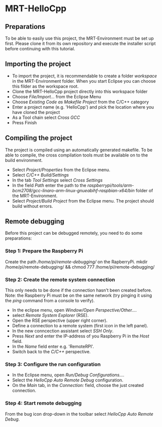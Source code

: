 # MRT-HelloCpp

## Preparations
To be able to easily use this project, the MRT-Environment must be set up first. Please clone it from its own repository and execute the installer script before continuing with this tutorial.

## Importing the project
  - To import the project, it is recommendable to create a folder *workspace* in the MRT-Environment folder. When you start Eclipse you can choose this filder as the workspace root.
  - Clone the MRT-HelloCpp project directly into this workspace folder
  - Choose *File/Import...* from the Eclipse Menu
  - Choose *Existing Code as Makefile Project* from the C/C++ category
  - Enter a project name (e.g. 'HelloCpp') and pick the location where you have cloned the project
  - As a Tool chain select *Cross GCC*
  - Press Finish 

## Compiling the project

The project is compiled using an automatically generated makefile. To be able to compile, the cross compilation tools must be available on to the build environment. 

- Select *Project/Properties* from the Eclipse menu.
- Select *C/C++ Build/Settings*
- In the tab *Tool Settings* select *Cross Settings*
- In the field *Path* enter the path to the *raspberrypi/tools/arm-bcm2708/gcc-linaro-arm-linux-gnueabihf-raspbian-x64/bin* folder of the MRT-Environment.
- Select *Project/Build Project* from the Eclipse menu. The project should build without errors.

## Remote debugging
Before this project can be debugged remotely, you need to do some preparations:

### Step 1: Prepare the Raspberry Pi

Create the path */home/pi/remote-debugging/* on the RapberryPi.
     mkdir /home/pi/remote-debugging/ && chmod 777 /home/pi/remote-debugging/
     
### Step 2: Create the remote system connection
This only needs to be done if the connection hasn't been created before.
Note: the Raspberry Pi must be on the same network (try pinging it using the *ping* command from a console to verify).

  - In the eclipse menu, open *Window/Open Perspective/Other...*.
  - select *Remote System Explorer* (RSE).
  - Open the RSE perspective (upper right corner).
  - Define a connection to a remote system (first icon in the left panel).
  - In the new conncection assistant select *SSH Only*.
  - Press *Next* and enter the IP-address of you Raspberry Pi in the *Host* field. 
  - In the *Name* field enter e.g. 'RemoteRPI'.
  - Switch back to the *C/C++* perspective.
    
### Step 3: Configure the run configuration
  - In the Eclipse menu, open *Run/Debug Configurations...*.
  - Select the *HelloCpp Auto Remote Debug* configuration.
  - On the *Main* tab, in the *Connection:* field, choose the just created connection.
  
### Step 4: Start remote debugging
From the bug icon drop-down in the toolbar select *HelloCpp Auto Remote Debug*.
